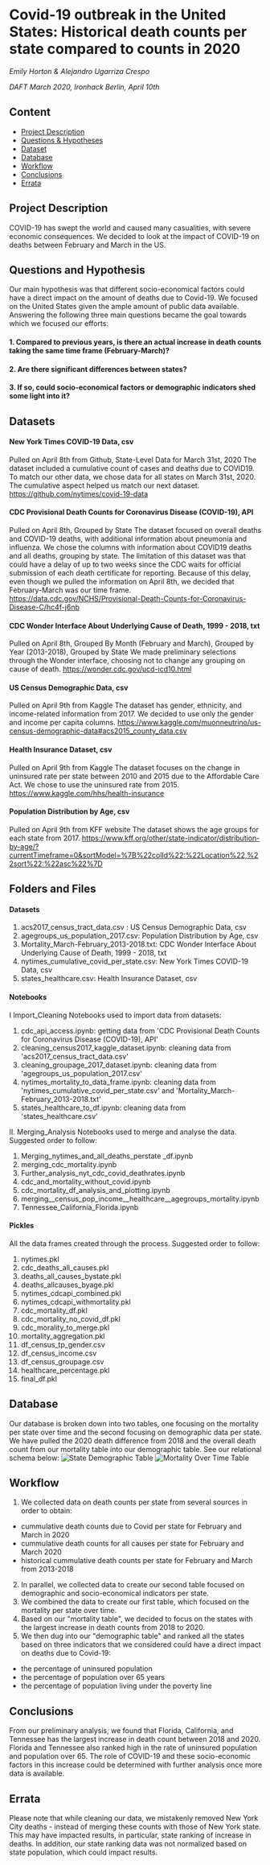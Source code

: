 # Covid-19 outbreak in the United States: Historical death counts per state compared to counts in 2020
*Emily Horton & Alejandro Ugarriza Crespo*

*DAFT March 2020, Ironhack Berlin, April 10th*

## Content
- [Project Description](#project-description)
- [Questions & Hypotheses](#questions-and-hypothesis)
- [Dataset](#datasets)
- [Database](#database)
- [Workflow](#workflow)
- [Conclusions](#conclusions)
- [Errata](#errata)

## Project Description
COVID-19 has swept the world and caused many casualities, with severe economic consequences. We decided to look at the impact of COVID-19 on deaths between February and March in the US. 

## Questions and Hypothesis
Our main hypothesis was that different socio-economical factors could have a direct impact on the amount of deaths due to Covid-19. We focused on the United States given the ample amount of public data available. Answering the following three main questions became the goal towards which we focused our efforts:
#### 1. Compared to previous years, is there an actual increase in death counts taking the same time frame (February-March)?
#### 2. Are there significant differences between states?
#### 3. If so, could socio-economical factors or demographic indicators shed some light into it?

## Datasets
#### New York Times COVID-19 Data, csv
Pulled on April 8th from Github, State-Level Data for March 31st, 2020
The dataset included a cumulative count of cases and deaths due to COVID19. To match our other data, we chose data for all states on March 31st, 2020. The cumulative aspect helped us match our next dataset. 
https://github.com/nytimes/covid-19-data

#### CDC Provisional Death Counts for Coronavirus Disease (COVID-19), API
Pulled on April 8th, Grouped by State 
The dataset focused on overall deaths and COVID-19 deaths, with additional information about pneumonia and influenza. We chose the columns with information about COVID19 deaths and all deaths, grouping by state. 
The limitation of this dataset was that could have a delay of up to two weeks since the CDC waits for official submission of each death certificate for reporting. Because of this delay, even though we pulled the information on April 8th, we decided that February-March was our time frame.
https://data.cdc.gov/NCHS/Provisional-Death-Counts-for-Coronavirus-Disease-C/hc4f-j6nb

#### CDC Wonder Interface About Underlying Cause of Death, 1999 - 2018, txt
Pulled on April 8th, Grouped By Month (February and March), Grouped by Year (2013-2018), Grouped by State
We made preliminary selections through the Wonder interface, choosing not to change any grouping on cause of death. 
https://wonder.cdc.gov/ucd-icd10.html

#### US Census Demographic Data, csv
Pulled on April 9th from Kaggle
The dataset has gender, ethnicity, and income-related information from 2017. We decided to use only the gender and income per capita columns. 
https://www.kaggle.com/muonneutrino/us-census-demographic-data#acs2015_county_data.csv

#### Health Insurance Dataset, csv
Pulled on April 9th from Kaggle
The dataset focuses on the change in uninsured rate per state between 2010 and 2015 due to the Affordable Care Act. We chose to use the uninsured rate from 2015. 
https://www.kaggle.com/hhs/health-insurance

#### Population Distribution by Age, csv
Pulled on April 9th from KFF website
The dataset shows the age groups for each state from 2017. 
https://www.kff.org/other/state-indicator/distribution-by-age/?currentTimeframe=0&sortModel=%7B%22colId%22:%22Location%22,%22sort%22:%22asc%22%7D

## Folders and Files
#### Datasets
   1. acs2017_census_tract_data.csv : US Census Demographic Data, csv
   2. agegroups_us_population_2017.csv: Population Distribution by Age, csv
   3. Mortality_March-February_2013-2018.txt: CDC Wonder Interface About Underlying Cause of Death, 1999 - 2018, txt
   4. nytimes_cumulative_covid_per_state.csv: New York Times COVID-19 Data, csv
   5. states_healthcare.csv: Health Insurance Dataset, csv
    
#### Notebooks
   I Import_Cleaning
   Notebooks used to import data from datasets:
   1. cdc_api_access.ipynb: getting data from 'CDC Provisional Death Counts for Coronavirus Disease (COVID-19), API'
   2. cleaning_census2017_kaggle_dataset.ipynb: cleaning data from 'acs2017_census_tract_data.csv'
   3. cleaning_groupage_2017_dataset.ipynb: cleaning data from 'agegroups_us_population_2017.csv'
   4. nytimes_mortality_to_data_frame.ipynb: cleaning data from 'nytimes_cumulative_covid_per_state.csv' and 'Mortality_March-              February_2013-2018.txt'
   5. states_healthcare_to_df.ipynb: cleaning data from 'states_healthcare.csv'
        
   II. Merging_Analysis
   Notebooks used to merge and analyse the data. Suggested order to follow:
   1. Merging_nytimes_and_all_deaths_perstate _df.ipynb
   2. merging_cdc_mortality.ipynb
   3. Further_analysis_nyt_cdc_covid_deathrates.ipynb
   4. cdc_and_mortality_without_covid.ipynb
   5. cdc_mortality_df_analysis_and_plotting.ipynb
   6. merging__census_pop_income__healthcare__agegroups_mortality.ipynb
   7. Tennessee_California_Florida.ipynb
     
#### Pickles
   All the data frames created through the process. Suggested order to follow:
   1. nytimes.pkl
   2. cdc_deaths_all_causes.pkl
   3. deaths_all_causes_bystate.pkl
   4. deaths_allcauses_byage.pkl
   5. nytimes_cdcapi_combined.pkl
   6. nytimes_cdcapi_withmortality.pkl
   7. cdc_mortality_df.pkl
   8. cdc_mortality_no_covid_df.pkl
   9. cdc_morality_to_merge.pkl
   10. mortality_aggregation.pkl
   11. df_census_tp_gender.csv
   12. df_census_income.csv
   13. df_census_groupage.csv
   14. healthcare_percentage.pkl
   15. final_df.pkl
    
## Database
Our database is broken down into two tables, one focusing on the mortality per state over time and the second focusing on demographic data per state. We have pulled the 2020 death difference from 2018 and the overall death count from our mortality table into our demographic table. See our relational schema below:
![State Demographic Table](https://user-images.githubusercontent.com/60402908/79050001-5f243a80-7c27-11ea-83f4-3a3811f709a0.png)
![Mortality Over Time Table](https://user-images.githubusercontent.com/60402908/79049999-5cc1e080-7c27-11ea-8f25-33be92ed00b9.png)

## Workflow
1. We collected data on death counts per state from several sources in order to obtain: 
* cummulative death counts due to Covid per state for February and March in 2020
* cummulative death counts for all causes per state for February and March 2020
* historical cummulative death counts per state for February and March from 2013-2018
2. In parallel, we collected data to create our second table focused on demographic and socio-economical indicators per state.
3. We combined the data to create our first table, which focused on the mortality per state over time.
4. Based on our "mortality table", we decided to focus on the states with the largest increase in death counts from 2018 to 2020.
5. We then dug into our "demographic table" and ranked all the states based on three indicators that we considered could have a direct impact on deaths due to Covid-19: 
* the percentage of uninsured population
* the percentage of population over 65 years
* the percentage of population living under the poverty line

## Conclusions
From our preliminary analysis, we found that Florida, California, and Tennessee has the largest increase in death count between 2018 and 2020. Florida and Tennessee also ranked high in the rate of uninsured population and population over 65. The role of COVID-19 and these socio-economic factors in this increase could be determined with further analysis once more data is available.

## Errata 
Please note that while cleaning our data, we mistakenly removed New York City deaths - instead of merging these counts with those of New York state. This may have impacted results, in particular, state ranking of increase in deaths. In addition, our state ranking data was not normalized based on state population, which could impact results. 
